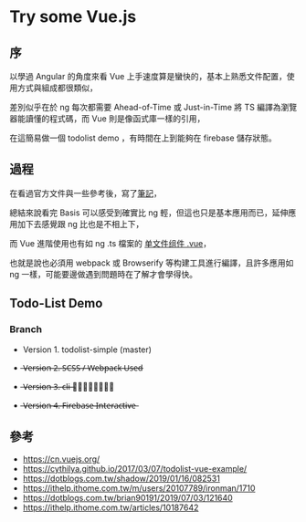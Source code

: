 # Try some Vue.js

## 序

以學過 Angular 的角度來看 Vue 上手速度算是蠻快的，基本上熟悉文件配置，使用方式與組成都很類似，

差別似乎在於 ng 每次都需要 Ahead-of-Time 或 Just-in-Time 將 TS 編譯為瀏覽器能讀懂的程式碼，而 Vue 則是像函式庫一樣的引用，

在這簡易做一個 todolist demo ，有時間在上到能夠在 firebase 儲存狀態。

## 過程

在看過官方文件與一些參考後，寫了[筆記](https://github.com/johch3n611u/Side-Project-Hellow-Vue.js/tree/master/StudyProject/Vue%20Basis)，

總結來說看完 Basis 可以感受到確實比 ng 輕，但這也只是基本應用而已，延伸應用加下去感覺跟 ng 比也是不相上下，

而 Vue 進階使用也有如 ng .ts 檔案的 [单文件组件 .vue](https://cn.vuejs.org/v2/guide/single-file-components.html)，

也就是說也必須用 webpack 或 Browserify 等构建工具進行編譯，且許多應用如 ng 一樣，可能要邊做遇到問題時在了解才會學得快。

## Todo-List Demo

### Branch

* Version 1. todolist-simple (master)

* ̶V̶e̶r̶s̶i̶o̶n̶ ̶2̶.̶ ̶S̶C̶S̶S̶ ̶/̶ ̶W̶e̶b̶p̶a̶c̶k̶ ̶U̶s̶e̶d̶

* ̶V̶e̶r̶s̶i̶o̶n̶ ̶3̶.̶ ̶c̶l̶i̶ ̶文̶件̶组̶件̶

* ̶V̶e̶r̶s̶i̶o̶n̶ ̶4̶.̶ ̶F̶i̶r̶e̶b̶a̶s̶e̶ ̶I̶n̶t̶e̶r̶a̶c̶t̶i̶v̶e̶

## 參考

* <https://cn.vuejs.org/>
* <https://cythilya.github.io/2017/03/07/todolist-vue-example/>
* <https://dotblogs.com.tw/shadow/2019/01/16/082531>
* <https://ithelp.ithome.com.tw/m/users/20107789/ironman/1710>
* <https://dotblogs.com.tw/brian90191/2019/07/03/121640>
* <https://ithelp.ithome.com.tw/articles/10187642>
